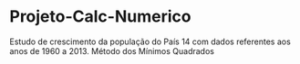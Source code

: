 # Projeto-Calc-Numerico
Estudo de crescimento da população do País 14 com dados referentes aos anos de 1960 a 2013. Método dos Mínimos Quadrados
